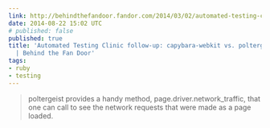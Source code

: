 ```yaml
---
link: http://behindthefandoor.fandor.com/2014/03/02/automated-testing-clinic-follow-up-capybara-webkit-vs-poltergeist-phantomjs/
date: 2014-08-22 15:02 UTC
# published: false
published: true
title: 'Automated Testing Clinic follow-up: capybara-webkit vs. poltergeist/PhantomJS
  | Behind the Fan Door'
tags:
- ruby
- testing
---
```


<blockquote>poltergeist provides a handy method, page.driver.network_traffic, that one can call to see the network requests that were made as a page loaded.</blockquote>
